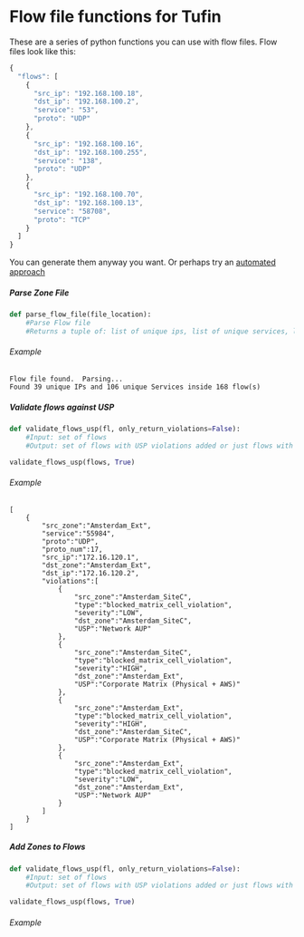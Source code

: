 # Flow file functions for Tufin

These are a series of python functions you can use with flow files.  Flow files look like this:

```javascript
{
  "flows": [
    {
      "src_ip": "192.168.100.18",
      "dst_ip": "192.168.100.2",
      "service": "53",
      "proto": "UDP"
    },
    {
      "src_ip": "192.168.100.16",
      "dst_ip": "192.168.100.255",
      "service": "138",
      "proto": "UDP"
    },
    {
      "src_ip": "192.168.100.70",
      "dst_ip": "192.168.100.13",
      "service": "58708",
      "proto": "TCP"
    }
  ]
}
```

You can generate them anyway you want.  Or perhaps try an [automated approach](https://github.com/packetinspector/Tufin/tree/master/suricata)

##### Parse Zone File
```python
def parse_flow_file(file_location):
    #Parse Flow file
    #Returns a tuple of: list of unique ips, list of unique services, list of flows
```
###### Example
```shell
Flow file found.  Parsing...
Found 39 unique IPs and 106 unique Services inside 168 flow(s)
```

##### Validate flows against USP
```python
def validate_flows_usp(fl, only_return_violations=False):
    #Input: set of flows
    #Output: set of flows with USP violations added or just flows with violations

validate_flows_usp(flows, True)
```
###### Example
```shell
[
    {
        "src_zone":"Amsterdam_Ext",
        "service":"55984",
        "proto":"UDP",
        "proto_num":17,
        "src_ip":"172.16.120.1",
        "dst_zone":"Amsterdam_Ext",
        "dst_ip":"172.16.120.2",
        "violations":[
            {
                "src_zone":"Amsterdam_SiteC",
                "type":"blocked_matrix_cell_violation",
                "severity":"LOW",
                "dst_zone":"Amsterdam_SiteC",
                "USP":"Network AUP"
            },
            {
                "src_zone":"Amsterdam_SiteC",
                "type":"blocked_matrix_cell_violation",
                "severity":"HIGH",
                "dst_zone":"Amsterdam_Ext",
                "USP":"Corporate Matrix (Physical + AWS)"
            },
            {
                "src_zone":"Amsterdam_Ext",
                "type":"blocked_matrix_cell_violation",
                "severity":"HIGH",
                "dst_zone":"Amsterdam_SiteC",
                "USP":"Corporate Matrix (Physical + AWS)"
            },
            {
                "src_zone":"Amsterdam_Ext",
                "type":"blocked_matrix_cell_violation",
                "severity":"LOW",
                "dst_zone":"Amsterdam_Ext",
                "USP":"Network AUP"
            }
        ]
    }
]
```

##### Add Zones to Flows
```python
def validate_flows_usp(fl, only_return_violations=False):
    #Input: set of flows
    #Output: set of flows with USP violations added or just flows with violations

validate_flows_usp(flows, True)
```
###### Example
```shell